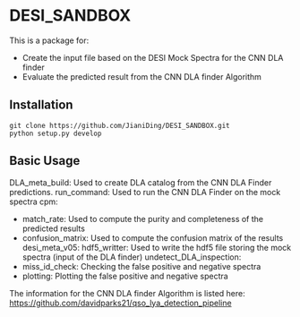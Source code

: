 # DESI_SANDBOX
This is a package for:
- Create the input file based on the DESI Mock Spectra for the CNN DLA finder
- Evaluate the predicted result from the CNN DLA finder Algorithm

## Installation 
```
git clone https://github.com/JianiDing/DESI_SANDBOX.git
python setup.py develop
```

## Basic Usage 

DLA_meta_build: 
Used to create DLA catalog from the CNN DLA Finder predictions. 
run_command:
Used to run the CNN DLA Finder on the mock spectra
cpm: 
- match_rate: Used to compute the purity and completeness of the predicted results
- confusion_matrix: Used to compute the confusion matrix of the results
desi_meta_v05:
hdf5_writter: Used to write the hdf5 file storing the mock spectra (input of the DLA finder)
undetect_DLA_inspection:
- miss_id_check: Checking the false positive and negative spectra
- plotting: Plotting the false positive and negative spectra



The information for the CNN DLA finder Algorithm is listed here:
https://github.com/davidparks21/qso_lya_detection_pipeline

